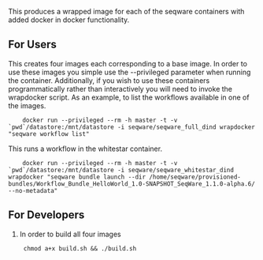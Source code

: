 This produces a wrapped image for each of the seqware containers with added docker in docker functionality.

## For Users

This creates four images each corresponding to a base image. In order to use these images you simple use the --privileged parameter when running the container. Additionally, if you wish to use these containers programmatically rather than interactively you will need to invoke the wrapdocker script. As an example, to list the workflows available in one of the images.

        docker run --privileged --rm -h master -t -v `pwd`/datastore:/mnt/datastore -i seqware/seqware_full_dind wrapdocker "seqware workflow list" 

This runs a workflow in the whitestar container.

        docker run --privileged --rm -h master -t -v `pwd`/datastore:/mnt/datastore -i seqware/seqware_whitestar_dind wrapdocker "seqware bundle launch --dir /home/seqware/provisioned-bundles/Workflow_Bundle_HelloWorld_1.0-SNAPSHOT_SeqWare_1.1.0-alpha.6/ --no-metadata"

## For Developers

1. In order to build all four images

        chmod a+x build.sh && ./build.sh
